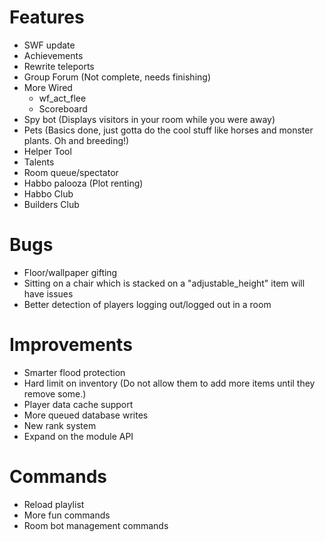 Features
==================
* SWF update
* Achievements
* Rewrite teleports
* Group Forum (Not complete, needs finishing)
* More Wired
    - wf_act_flee
    - Scoreboard
* Spy bot (Displays visitors in your room while you were away)
* Pets (Basics done, just gotta do the cool stuff like horses and monster plants. Oh and breeding!)
* Helper Tool 
* Talents
* Room queue/spectator
* Habbo palooza (Plot renting)
* Habbo Club
* Builders Club

Bugs
==================
* Floor/wallpaper gifting
* Sitting on a chair which is stacked on a "adjustable_height" item will have issues
* Better detection of players logging out/logged out in a room

Improvements
==================
* Smarter flood protection 
* Hard limit on inventory (Do not allow them to add more items until they remove some.)
* Player data cache support
* More queued database writes
* New rank system
* Expand on the module API

Commands
==================
* Reload playlist
* More fun commands
* Room bot management commands
